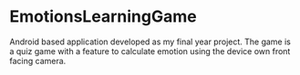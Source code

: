 # EmotionsLearningGame 
Android based application developed as my final year project.
The game is a quiz game with a feature to calculate emotion using the device own front facing camera.
